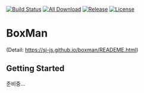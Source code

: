 
[![Build Status](https://travis-ci.org/sj-js/boxman.svg?branch=master)](https://travis-ci.org/sj-js/boxman)
[![All Download](https://img.shields.io/github/downloads/sj-js/boxman/total.svg)](https://github.com/sj-js/boxman/releases)
[![Release](https://img.shields.io/github/release/sj-js/boxman.svg)](https://github.com/sj-js/boxman/releases)
[![License](https://img.shields.io/github/license/sj-js/boxman.svg)](https://github.com/sj-js/boxman/releases)


# BoxMan

(Detail: https://sj-js.github.io/boxman/READEME.html)



## Getting Started

준비중...
